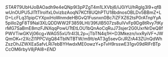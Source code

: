 $START$9UbHJoBAOadh9e4eQNp9I3pPZgT4m1LXVbj6/iJ0iYU/hRglg3l9+qfBwUnOUPU5JlTtTIrolfxL0vizbzAoqN7KCf8UQhPTU18bdnosOBLDv5BBmZ+LD+LcFLq31pipCYXpxiHoWnmdeHBGvQ1Fusnxn0Bc7iZFXZ62tsP0rATnpYyA5pillo2gF8T9NaI3XLQDDWW2F3859LHI/39fJIB507zs8uIVvFp9Dg8tRvy7tKyrMG7SaBmE8mzFJNXqqPowUTtEtLOU1bQnAoCqRuJ73sjer2G0UxrNrDeQ8fPWVTiwGKVj06cg+WAG55xU1r4I3L2p+jTbTN4q1H+D3Mkezn/ivxRyiVF+JWQmOK+r2XcZl1PPCVgQ84TbINTBTW/m9lt/eAT3g5sevGrJRZrA43ZUnQdWhZszOhJZWXEaSafvLRi7ebBYHwdxME0owzY+pTvH9rsswE31gv09dRlFrBTpCcOM6rbyV8jPAl8=$END$
